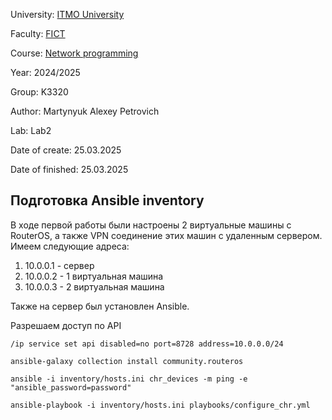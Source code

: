 University: [ITMO University](https://itmo.ru/ru/)

Faculty: [FICT](https://fict.itmo.ru)

Course: [Network programming](https://github.com/itmo-ict-faculty/network-programming)

Year: 2024/2025

Group: K3320

Author: Martynyuk Alexey Petrovich

Lab: Lab2

Date of create: 25.03.2025 

Date of finished: 25.03.2025

## Подготовка Ansible inventory

В ходе первой работы были настроены 2 виртуальные машины с RouterOS, а также VPN соединение этих машин с удаленным сервером. Имеем следующие адреса:

1. 10.0.0.1 - сервер
2. 10.0.0.2 - 1 виртуальная машина
3. 10.0.0.3 - 2 виртуальная машина

Также на сервер был установлен Ansible.

Разрешаем доступ по API
```
/ip service set api disabled=no port=8728 address=10.0.0.0/24 
```

```
ansible-galaxy collection install community.routeros

ansible -i inventory/hosts.ini chr_devices -m ping -e "ansible_password=password"

ansible-playbook -i inventory/hosts.ini playbooks/configure_chr.yml
```